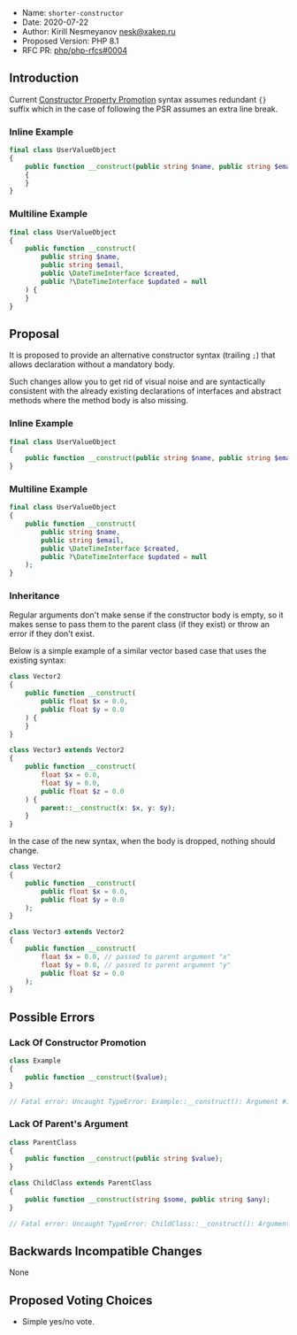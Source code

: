  * Name: `shorter-constructor`
 * Date: 2020-07-22
 * Author: Kirill Nesmeyanov <nesk@xakep.ru>
 * Proposed Version: PHP 8.1
 * RFC PR: [php/php-rfcs#0004](https://github.com/SerafimArts/php-rfcs/blob/shorter-constructor/rfcs/0000-shorter-constructor.md)

## Introduction

Current [Constructor Property Promotion](https://wiki.php.net/rfc/constructor_promotion) 
syntax assumes redundant `{}` suffix which in the case of following the PSR 
assumes an extra line break.

### Inline Example

```php
final class UserValueObject
{
    public function __construct(public string $name, public string $email)
    {
    }
}
```

### Multiline Example

```php
final class UserValueObject
{
    public function __construct(
        public string $name, 
        public string $email,
        public \DateTimeInterface $created,
        public ?\DateTimeInterface $updated = null
    ) {
    }
}
```

## Proposal

It is proposed to provide an alternative constructor syntax (trailing `;`) that 
allows declaration without a mandatory body.

Such changes allow you to get rid of visual noise and are syntactically 
consistent with the already existing declarations of interfaces and abstract 
methods where the method body is also missing.

### Inline Example

```php
final class UserValueObject
{
    public function __construct(public string $name, public string $email);
}
```

### Multiline Example

```php
final class UserValueObject
{
    public function __construct(
        public string $name, 
        public string $email,
        public \DateTimeInterface $created,
        public ?\DateTimeInterface $updated = null
    );
}
```

### Inheritance

Regular arguments don't make sense if the constructor body is empty, so it 
makes sense to pass them to the parent class (if they exist) or throw an 
error if they don't exist.

Below is a simple example of a similar vector based case that uses the 
existing syntax:

```php
class Vector2
{
    public function __construct(
        public float $x = 0.0,
        public float $y = 0.0
    ) {
    }
}

class Vector3 extends Vector2
{
    public function __construct(
        float $x = 0.0,
        float $y = 0.0,
        public float $z = 0.0
    ) {
        parent::__construct(x: $x, y: $y);
    }
}
```

In the case of the new syntax, when the body is dropped, nothing should change.

```php
class Vector2
{
    public function __construct(
        public float $x = 0.0,
        public float $y = 0.0
    );
}

class Vector3 extends Vector2
{
    public function __construct(
        float $x = 0.0, // passed to parent argument "x"
        float $y = 0.0, // passed to parent argument "y"
        public float $z = 0.0
    );
}
```

## Possible Errors

### Lack Of Constructor Promotion

```php
class Example
{
    public function __construct($value);
}

// Fatal error: Uncaught TypeError: Example::__construct(): Argument #1 ($value) must be promoted or Example class must contain a parent
```

### Lack Of Parent's Argument

```php
class ParentClass
{
    public function __construct(public string $value);
}

class ChildClass extends ParentClass
{
    public function __construct(string $some, public string $any);
}

// Fatal error: Uncaught TypeError: ChildClass::__construct(): Argument #1 ($some) not defined in ParentClass::__construct() or must be promoted
```

## Backwards Incompatible Changes

None

## Proposed Voting Choices

- Simple yes/no vote.
